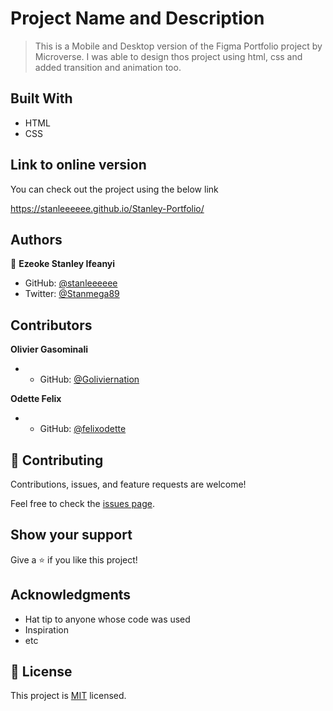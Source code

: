 
# Project Name and Description

> This is a Mobile and Desktop version of the Figma Portfolio project by Microverse. I was able to design thos project using html, css and added transition and animation too.


## Built With

- HTML
- CSS

## Link to online version
You can check out the project using the below link

https://stanleeeeee.github.io/Stanley-Portfolio/


## Authors

👤 **Ezeoke Stanley Ifeanyi**

- GitHub: [@stanleeeeee](https://github.com/stanleeeeee)
- Twitter: [@Stanmega89](https://twitter.com/Stanmega89)


## Contributors
**Olivier Gasominali**
- - GitHub: [@Goliviernation](https://github.com/Goliviernation)

**Odette Felix**
- - GitHub: [@felixodette](https://github.com/felixodette)


## 🤝 Contributing

Contributions, issues, and feature requests are welcome!

Feel free to check the [issues page](https://github.com/Stanleeeeee/Stanley-Portfolio/issues/new).

## Show your support

Give a ⭐️ if you like this project!

## Acknowledgments

- Hat tip to anyone whose code was used
- Inspiration
- etc

## 📝 License

This project is [MIT](./MIT.md) licensed.
